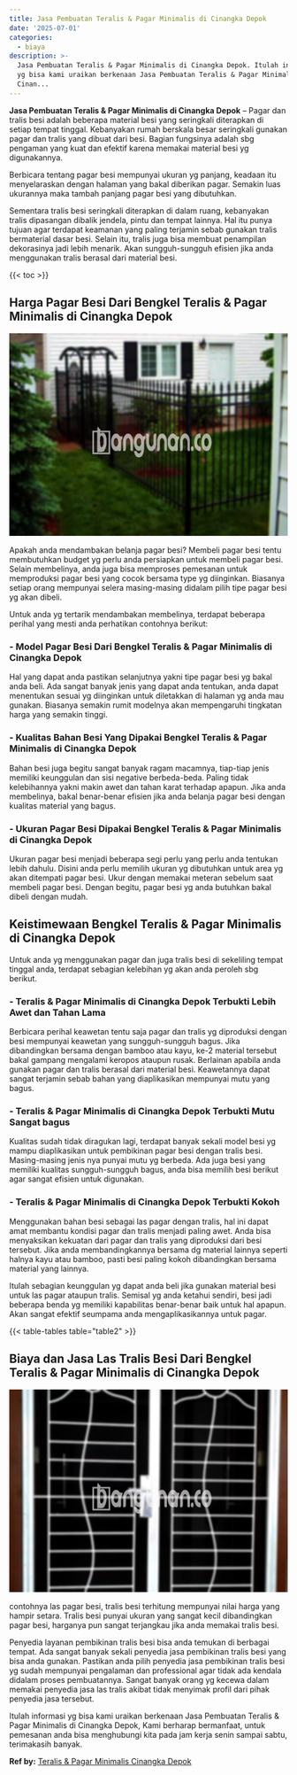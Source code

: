 ```yaml
---
title: Jasa Pembuatan Teralis & Pagar Minimalis di Cinangka Depok
date: '2025-07-01'
categories:
  - biaya
description: >-
  Jasa Pembuatan Teralis & Pagar Minimalis di Cinangka Depok. Itulah informasi
  yg bisa kami uraikan berkenaan Jasa Pembuatan Teralis & Pagar Minimalis di
  Cinan...
---
```


**Jasa Pembuatan Teralis & Pagar Minimalis di Cinangka Depok** – Pagar dan tralis besi adalah beberapa material besi yang seringkali diterapkan di setiap tempat tinggal. Kebanyakan rumah berskala besar seringkali gunakan pagar dan tralis yang dibuat dari besi. Bagian fungsinya adalah sbg pengaman yang kuat dan efektif karena memakai material besi yg digunakannya.

Berbicara tentang pagar besi mempunyai ukuran yg panjang, keadaan itu menyelaraskan dengan halaman yang bakal diberikan pagar. Semakin luas ukurannya maka tambah panjang pagar besi yang dibutuhkan.

Sementara tralis besi seringkali diterapkan di dalam ruang, kebanyakan tralis dipasangan dibalik jendela, pintu dan tempat lainnya. Hal itu punya tujuan agar terdapat keamanan yang paling terjamin sebab gunakan tralis bermaterial dasar besi. Selain itu, tralis juga bisa membuat penampilan dekorasinya jadi lebih menarik. Akan sungguh-sungguh efisien jika anda menggunakan tralis berasal dari material besi.

{{< toc >}}

## Harga Pagar Besi Dari Bengkel Teralis & Pagar Minimalis di Cinangka Depok

![Jasa Pembuatan Teralis & Pagar Minimalis di Cinangka Depok](/images/pagar-minimalis-murah-43.png)

Apakah anda mendambakan belanja pagar besi? Membeli pagar besi tentu membutuhkan budget yg perlu anda persiapkan untuk membeli pagar besi. Selain membelinya, anda juga bisa memproses pemesanan untuk memproduksi pagar besi yang cocok bersama type yg diinginkan. Biasanya setiap orang mempunyai selera masing-masing didalam pilih tipe pagar besi yg akan dibeli.

Untuk anda yg tertarik mendambakan membelinya, terdapat beberapa perihal yang mesti anda perhatikan contohnya berikut:
### \- Model Pagar Besi Dari Bengkel Teralis & Pagar Minimalis di Cinangka Depok

Hal yang dapat anda pastikan selanjutnya yakni tipe pagar besi yg bakal anda beli. Ada sangat banyak jenis yang dapat anda tentukan, anda dapat menentukan sesuai yg diinginkan untuk diletakkan di halaman yg anda mau gunakan. Biasanya semakin rumit modelnya akan mempengaruhi tingkatan harga yang semakin tinggi.

### \- Kualitas Bahan Besi Yang Dipakai Bengkel Teralis & Pagar Minimalis di Cinangka Depok

Bahan besi juga begitu sangat banyak ragam macamnya, tiap-tiap jenis memiliki keunggulan dan sisi negative berbeda-beda. Paling tidak kelebihannya yakni makin awet dan tahan karat terhadap apapun. Jika anda membelinya, bakal benar-benar efisien jika anda belanja pagar besi dengan kualitas material yang bagus.

### \- Ukuran Pagar Besi Dipakai Bengkel Teralis & Pagar Minimalis di Cinangka Depok

Ukuran pagar besi menjadi beberapa segi perlu yang perlu anda tentukan lebih dahulu. Disini anda perlu memilih ukuran yg dibutuhkan untuk area yg akan ditempati pagar besi. Ukur dengan memakai meteran sebelum saat membeli pagar besi. Dengan begitu, pagar besi yg anda butuhkan bakal dibeli dengan mudah.

## Keistimewaan Bengkel Teralis & Pagar Minimalis di Cinangka Depok

Untuk anda yg menggunakan pagar dan juga tralis besi di sekeliling tempat tinggal anda, terdapat sebagian kelebihan yg akan anda peroleh sbg berikut.

### \- Teralis & Pagar Minimalis di Cinangka Depok Terbukti Lebih Awet dan Tahan Lama

Berbicara perihal keawetan tentu saja pagar dan tralis yg diproduksi dengan besi mempunyai keawetan yang sungguh-sungguh bagus. Jika dibandingkan bersama dengan bamboo atau kayu, ke-2 material tersebut bakal gampang mengalami keropos ataupun rusak. Berlainan apabila anda gunakan pagar dan tralis berasal dari material besi. Keawetannya dapat sangat terjamin sebab bahan yang diaplikasikan mempunyai mutu yang bagus.

### \- Teralis & Pagar Minimalis di Cinangka Depok Terbukti Mutu Sangat bagus

Kualitas sudah tidak diragukan lagi, terdapat banyak sekali model besi yg mampu diaplikasikan untuk pembikinan pagar besi dengan tralis besi. Masing-masing jenis nya punyai mutu yg berbeda. Ada juga besi yang memiliki kualitas sungguh-sungguh bagus, anda bisa memilih besi berikut agar sangat efisien untuk digunakan.

### \- Teralis & Pagar Minimalis di Cinangka Depok Terbukti Kokoh

Menggunakan bahan besi sebagai las pagar dengan tralis, hal ini dapat amat membantu kondisi pagar dan tralis menjadi paling awet. Anda bisa menyaksikan kekuatan dari pagar dan tralis yang diproduksi dari besi tersebut. Jika anda membandingkannya bersama dg material lainnya seperti halnya kayu atau bamboo, pasti besi paling kokoh dibandingkan bersama material yang lainnya.

Itulah sebagian keunggulan yg dapat anda beli jika gunakan material besi untuk las pagar ataupun tralis. Semisal yg anda ketahui sendiri, besi jadi beberapa benda yg memiliki kapabilitas benar-benar baik untuk hal apapun. Akan sangat efektif seumpama anda mengaplikasikannya untuk pagar.

{{< table-tables table="table2" >}}

## Biaya dan Jasa Las Tralis Besi Dari Bengkel Teralis & Pagar Minimalis di Cinangka Depok

![Jasa Pembuatan Teralis & Pagar Minimalis di Cinangka Depok](/images/teralis-minimalis-murah-38.png)

contohnya las pagar besi, tralis besi terhitung mempunyai nilai harga yang hampir setara. Tralis besi punyai ukuran yang sangat kecil dibandingkan pagar besi, harganya pun sangat terjangkau jika anda memakai tralis besi.

Penyedia layanan pembikinan tralis besi bisa anda temukan di berbagai tempat. Ada sangat banyak sekali penyedia jasa pembikinan tralis besi yang bisa anda gunakan. Pastikan anda pilih penyedia jasa pembikinan tralis besi yg sudah mempunyai pengalaman dan professional agar tidak ada kendala didalam proses pembuatannya. Sangat banyak orang yg kecewa dalam memakai penyedia jasa las tralis akibat tidak menyimak profil dari pihak penyedia jasa tersebut.

Itulah informasi yg bisa kami uraikan berkenaan Jasa Pembuatan Teralis & Pagar Minimalis di Cinangka Depok, Kami berharap bermanfaat, untuk pemesanan anda bisa menghubungi kita pada jam kerja senin sampai sabtu, terimakasih banyak.

**Ref by:** [Teralis & Pagar Minimalis Cinangka Depok](https://id.wikipedia.org/wiki/Teralis)
